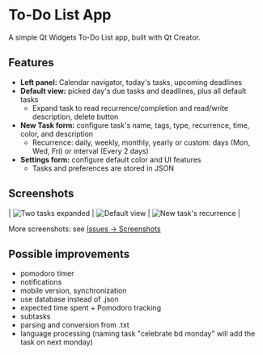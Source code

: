 # To-Do List App

A simple Qt Widgets To-Do List app, built with Qt Creator.

## Features

- **Left panel:** Calendar navigator, today's tasks, upcoming deadlines  
- **Default view:** picked day's due tasks and deadlines, plus all default tasks
  - Expand task to read recurrence/completion and read/write description, delete button
- **New Task form:** configure task's name, tags, type, recurrence, time, color, and description
  - Recurrence: daily, weekly, monthly, yearly or custom: days (Mon, Wed, Fri) or interval (Every 2 days)
- **Settings form:** configure default color and UI features
  - Tasks and preferences are stored in JSON


## Screenshots

| ![Two tasks expanded](https://github.com/user-attachments/assets/c47394a1-3841-4cde-bcae-ddb4f76e84c8) 
| ![Default view](https://github.com/user-attachments/assets/1c8f4986-f6ca-4be9-979f-aad78eecd402) 
| ![New task's recurrence](https://github.com/user-attachments/assets/25b95857-80de-4545-820c-f00a8fdb88d0) |

More screenshots: see [Issues → Screenshots](https://github.com/david4more/Thinker/issues/1)

## Possible improvements

  - pomodoro timer
  - notifications
  - mobile version, synchronization
  - use database instead of .json
  - expected time spent + Pomodoro tracking
  - subtasks
  - parsing and conversion from .txt
  - language processing (naming task "celebrate bd monday" will add the task on next monday)
